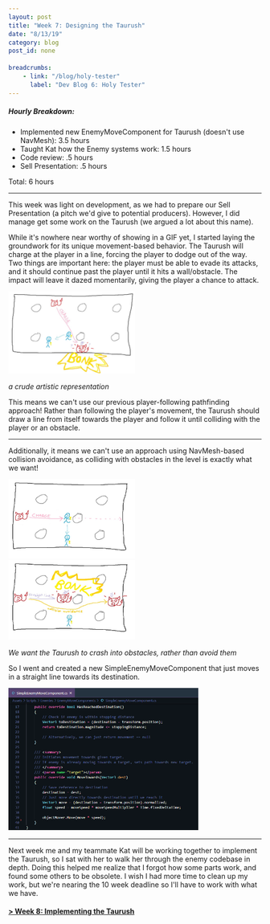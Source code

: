```yaml
---
layout: post
title: "Week 7: Designing the Taurush"
date: "8/13/19"
category: blog
post_id: none

breadcrumbs: 
    - link: "/blog/holy-tester"
      label: "Dev Blog 6: Holy Tester"
---
```


##### Hourly Breakdown:

- Implemented new EnemyMoveComponent for Taurush (doesn't use NavMesh): 3.5 hours
- Taught Kat how the Enemy systems work: 1.5 hours 
- Code review: .5 hours 
- Sell Presentation: .5 hours 

Total: 6 hours 

-----

This week was light on development, as we had to prepare our Sell Presentation (a pitch we'd give to potential producers). However, I did manage get some work on the Taurush (we argued a lot about this name).

While it's nowhere near worthy of showing in a GIF yet, I started laying the groundwork for its unique movement-based behavior. The Taurush will charge at the player in a line, forcing the player to dodge out of the way. Two things are important here: the player must be able to evade its attacks, and it should continue past the player until it hits a wall/obstacle. The impact will leave it dazed momentarily, giving the player a chance to attack.

<div class="text-center">
    <img src="/assets/images/blog/holy-tester/log-7/speedon-drawing.jpg" class="blog rounded mx-auto d-block" width="50%">
    <p><i>
    a crude artistic representation
    </i></p>
</div>

This means we can't use our previous player-following pathfinding approach! Rather than following the player's movement, the Taurush should draw a line from itself towards the player and follow it until colliding with the player or an obstacle. 

----

Additionally, it means we can't use an approach using NavMesh-based collision avoidance, as colliding with obstacles in the level is exactly what we want!

<div class="row">
    <img src="/assets/images/blog/holy-tester/log-7/speedon-drawing-2.jpg" class="blog rounded mx-auto d-block" width="50%" height="auto">
    <img src="/assets/images/blog/holy-tester/log-7/speedon-drawing-3.jpg" class="blog rounded mx-auto d-block" width="50%" height="auto">
</div>
<div class="text-center">
    <p><i>
    We want the Taurush to crash into obstacles, rather than avoid them
    </i></p>
</div>

So I went and created a new SimpleEnemyMoveComponent that just moves in a straight line towards its destination.

<div class="text-center">
    <img src="/assets/images/blog/holy-tester/log-7/simple-move-component.png" class="blog rounded mx-auto d-block" width="75%">
</div>

-----

Next week me and my teammate Kat will be working together to implement the Taurush, so I sat with her to walk her through the enemy codebase in depth. Doing this helped me realize that I forgot how some parts work, and found some others to be obsolete. I wish I had more time to clean up my work, but we're nearing the 10 week deadline so I'll have to work with what we have.

#### [> Week 8: Implementing the Taurush](/blog/holy-tester/log-8)